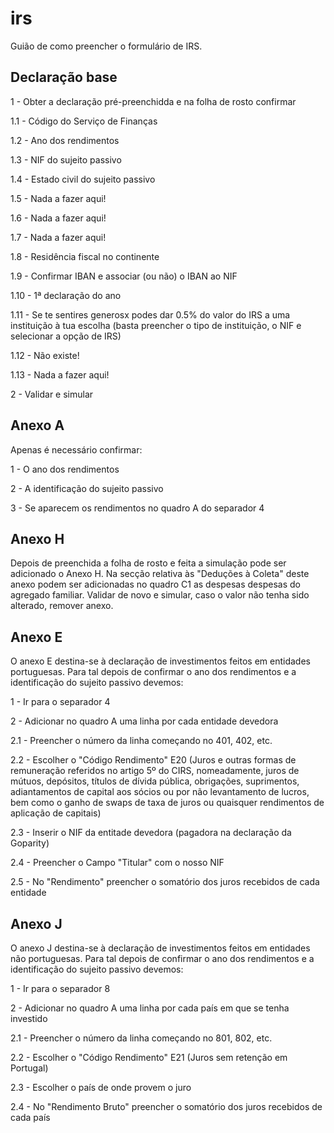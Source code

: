 # irs

Guião de como preencher o formulário de IRS.

## Declaração base
1 - Obter a declaração pré-preenchidda e na folha de rosto confirmar

1.1 - Código do Serviço de Finanças

1.2 - Ano dos rendimentos

1.3 - NIF do sujeito passivo

1.4 - Estado civil do sujeito passivo

1.5 - Nada a fazer aqui!

1.6 - Nada a fazer aqui!

1.7 - Nada a fazer aqui!

1.8 - Residência fiscal no continente

1.9 - Confirmar IBAN e associar (ou não) o IBAN ao NIF

1.10 - 1ª declaração do ano

1.11 - Se te sentires generosx podes dar 0.5% do valor do IRS a uma instituição à tua escolha (basta preencher o tipo de instituição, o NIF e selecionar a opção de IRS)

1.12 - Não existe!

1.13 - Nada a fazer aqui!

2 - Validar e simular

## Anexo A
Apenas é necessário confirmar:

1 - O ano dos rendimentos

2 - A identificação do sujeito passivo

3 - Se aparecem os rendimentos no quadro A do separador 4

## Anexo H
Depois de preenchida a folha de rosto e feita a simulação pode ser adicionado o Anexo H. Na secção relativa às "Deduções à Coleta" deste anexo podem ser adicionadas no quadro C1 as despesas despesas do agregado familiar. Validar de novo e simular, caso o valor não tenha sido alterado, remover anexo.

## Anexo E
O anexo E destina-se à declaração de investimentos feitos em entidades portuguesas. Para tal depois de confirmar o ano dos rendimentos e a identificação do sujeito passivo devemos:

1 - Ir para o separador 4

2 - Adicionar no quadro A uma linha por cada entidade devedora

2.1 - Preencher o número da linha começando no 401, 402, etc.

2.2 - Escolher o "Código Rendimento" E20 (Juros e outras formas de remuneração referidos no artigo 5º do CIRS, nomeadamente, juros de mútuos, depósitos, títulos de dívida pública, obrigações, suprimentos, adiantamentos de capital aos sócios ou por não levantamento de lucros, bem como o ganho de swaps de taxa de juros ou quaisquer rendimentos de aplicação de capitais)

2.3 - Inserir o NIF da entitade devedora (pagadora na declaração da Goparity)

2.4 - Preencher o Campo "Titular" com o nosso NIF

2.5 - No "Rendimento" preencher o somatório dos juros recebidos de cada entidade

## Anexo J
O anexo J destina-se à declaração de investimentos feitos em entidades não portuguesas. Para tal depois de confirmar o ano dos rendimentos e a identificação do sujeito passivo devemos:

1 - Ir para o separador 8

2 - Adicionar no quadro A uma linha por cada país em que se tenha investido

2.1 - Preencher o número da linha começando no 801, 802, etc.

2.2 - Escolher o "Código Rendimento" E21 (Juros sem retenção em Portugal)

2.3 - Escolher o país de onde provem o juro

2.4 - No "Rendimento Bruto" preencher o somatório dos juros recebidos de cada país

